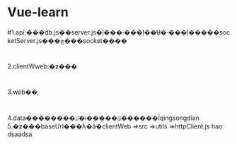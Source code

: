 # Vue-learn
#1.api:���db.js��server.js�ļ���·���ļ��ȣ�·���ļ�����socketServer.js���ڿ���socket����
#
2.clientWweb:�ƶ���
#
3.web��̨
#
4.data��������ݿ�ı�����ݿ������Ϊqingsongdian
5.�ƶ���baseUrl���λ�ã�clientWeb =>src =>utils =>httpClient.js
hao dsaadsa